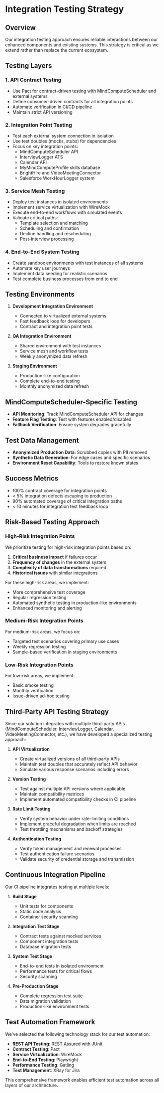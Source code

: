 # Integration Testing Strategy

## Overview
Our integration testing approach ensures reliable interactions between our enhanced components and existing systems. This strategy is critical as we extend rather than replace the current ecosystem.

## Testing Layers

### 1. API Contract Testing
- Use Pact for contract-driven testing with MindComputeScheduler and external systems
- Define consumer-driven contracts for all integration points
- Automate verification in CI/CD pipeline
- Maintain strict API versioning

### 2. Integration Point Testing
- Test each external system connection in isolation
- Use test doubles (mocks, stubs) for dependencies
- Focus on key integration points:
   - MindComputeScheduler API
   - InterviewLogger ATS
   - Calendar API
   - MyMindComputeProfile skills database
   - BrightHire and VideoMeetingConnector
   - Salesforce WorkHourLogger system

### 3. Service Mesh Testing
- Deploy test instances in isolated environments
- Implement service virtualization with WireMock
- Execute end-to-end workflows with simulated events
- Validate critical paths:
   - Template selection and matching
   - Scheduling and confirmation
   - Decline handling and rescheduling
   - Post-interview processing

### 4. End-to-End System Testing
- Create sandbox environments with test instances of all systems
- Automate key user journeys
- Implement data seeding for realistic scenarios
- Test complete business processes from end to end

## Testing Environments

1. **Development Integration Environment**
   - Connected to virtualized external systems
   - Fast feedback loop for developers
   - Contract and integration point tests

2. **QA Integration Environment**
   - Shared environment with test instances
   - Service mesh and workflow tests
   - Weekly anonymized data refresh

3. **Staging Environment**
   - Production-like configuration
   - Complete end-to-end testing
   - Monthly anonymized data refresh

## MindComputeScheduler-Specific Testing

- **API Monitoring**: Track MindComputeScheduler API for changes
- **Feature Flag Testing**: Test with features enabled/disabled
- **Fallback Verification**: Ensure system degrades gracefully

## Test Data Management

- **Anonymized Production Data**: Scrubbed copies with PII removed
- **Synthetic Data Generation**: For edge cases and specific scenarios
- **Environment Reset Capability**: Tools to restore known states

## Success Metrics

- 100% contract coverage for integration points
- < 5% integration defects escaping to production
- 90% automated coverage of critical integration paths
- < 10 minutes for integration test feedback loop

## Risk-Based Testing Approach

### High-Risk Integration Points
We prioritize testing for high-risk integration points based on:
1. **Critical business impact** if failures occur
2. **Frequency of changes** in the external system
3. **Complexity of data transformations** required
4. **Historical issues** with similar integrations

For these high-risk areas, we implement:
- More comprehensive test coverage
- Regular regression testing
- Automated synthetic testing in production-like environments
- Enhanced monitoring and alerting

### Medium-Risk Integration Points
For medium-risk areas, we focus on:
- Targeted test scenarios covering primary use cases
- Weekly regression testing
- Sample-based verification in staging environments

### Low-Risk Integration Points
For low-risk areas, we implement:
- Basic smoke testing
- Monthly verification
- Issue-driven ad-hoc testing

## Third-Party API Testing Strategy

Since our solution integrates with multiple third-party APIs (MindComputeScheduler, InterviewLogger, Calendar, VideoMeetingConnector, etc.), we have developed a specialized testing approach:

1. **API Virtualization**
   - Create virtualized versions of all third-party APIs
   - Maintain test doubles that accurately reflect API behavior
   - Simulate various response scenarios including errors

2. **Version Testing**
   - Test against multiple API versions where applicable
   - Maintain compatibility matrices
   - Implement automated compatibility checks in CI pipeline

3. **Rate Limit Testing**
   - Verify system behavior under rate-limiting conditions
   - Implement graceful degradation when limits are reached
   - Test throttling mechanisms and backoff strategies

4. **Authentication Testing**
   - Verify token management and renewal processes
   - Test authentication failure scenarios
   - Validate security of credential storage and transmission

## Continuous Integration Pipeline

Our CI pipeline integrates testing at multiple levels:

1. **Build Stage**
   - Unit tests for components
   - Static code analysis
   - Container security scanning

2. **Integration Test Stage**
   - Contract tests against mocked services
   - Component integration tests
   - Database migration tests

3. **System Test Stage**
   - End-to-end tests in isolated environment
   - Performance tests for critical flows
   - Security scanning

4. **Pre-Production Stage**
   - Complete regression test suite
   - Data migration validation
   - Production-like environment tests

## Test Automation Framework

We've selected the following technology stack for our test automation:

- **REST API Testing**: REST Assured with JUnit
- **Contract Testing**: Pact
- **Service Virtualization**: WireMock
- **End-to-End Testing**: Playwright
- **Performance Testing**: Gatling
- **Test Management**: XRay for Jira

This comprehensive framework enables efficient test automation across all layers of our architecture.
